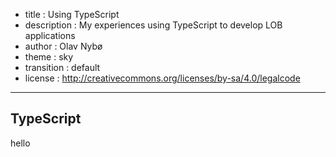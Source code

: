 ﻿- title : Using TypeScript
- description : My experiences using TypeScript to develop LOB applications
- author : Olav Nybø
- theme : sky
- transition : default
- license : http://creativecommons.org/licenses/by-sa/4.0/legalcode

***

## TypeScript

hello
